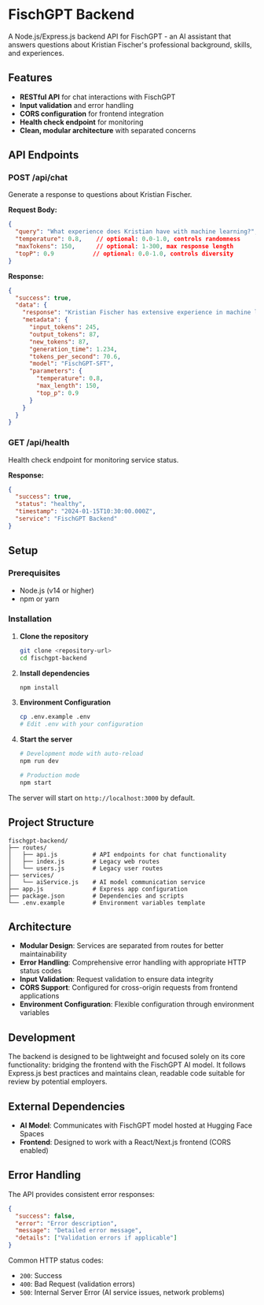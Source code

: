# FischGPT Backend

A Node.js/Express.js backend API for FischGPT - an AI assistant that answers questions about Kristian Fischer's professional background, skills, and experiences.

## Features

- **RESTful API** for chat interactions with FischGPT
- **Input validation** and error handling
- **CORS configuration** for frontend integration
- **Health check endpoint** for monitoring
- **Clean, modular architecture** with separated concerns

## API Endpoints

### POST /api/chat

Generate a response to questions about Kristian Fischer.

**Request Body:**
```json
{
  "query": "What experience does Kristian have with machine learning?",
  "temperature": 0.8,    // optional: 0.0-1.0, controls randomness
  "maxTokens": 150,      // optional: 1-300, max response length
  "topP": 0.9           // optional: 0.0-1.0, controls diversity
}
```

**Response:**
```json
{
  "success": true,
  "data": {
    "response": "Kristian Fischer has extensive experience in machine learning...",
    "metadata": {
      "input_tokens": 245,
      "output_tokens": 87,
      "new_tokens": 87,
      "generation_time": 1.234,
      "tokens_per_second": 70.6,
      "model": "FischGPT-SFT",
      "parameters": {
        "temperature": 0.8,
        "max_length": 150,
        "top_p": 0.9
      }
    }
  }
}
```

### GET /api/health

Health check endpoint for monitoring service status.

**Response:**
```json
{
  "success": true,
  "status": "healthy",
  "timestamp": "2024-01-15T10:30:00.000Z",
  "service": "FischGPT Backend"
}
```

## Setup

### Prerequisites
- Node.js (v14 or higher)
- npm or yarn

### Installation

1. **Clone the repository**
   ```bash
   git clone <repository-url>
   cd fischgpt-backend
   ```

2. **Install dependencies**
   ```bash
   npm install
   ```

3. **Environment Configuration**
   ```bash
   cp .env.example .env
   # Edit .env with your configuration
   ```

4. **Start the server**
   ```bash
   # Development mode with auto-reload
   npm run dev
   
   # Production mode
   npm start
   ```

The server will start on `http://localhost:3000` by default.

## Project Structure

```
fischgpt-backend/
├── routes/
│   ├── api.js          # API endpoints for chat functionality
│   ├── index.js        # Legacy web routes
│   └── users.js        # Legacy user routes
├── services/
│   └── aiService.js    # AI model communication service
├── app.js              # Express app configuration
├── package.json        # Dependencies and scripts
└── .env.example        # Environment variables template
```

## Architecture

- **Modular Design**: Services are separated from routes for better maintainability
- **Error Handling**: Comprehensive error handling with appropriate HTTP status codes
- **Input Validation**: Request validation to ensure data integrity
- **CORS Support**: Configured for cross-origin requests from frontend applications
- **Environment Configuration**: Flexible configuration through environment variables

## Development

The backend is designed to be lightweight and focused solely on its core functionality: bridging the frontend with the FischGPT AI model. It follows Express.js best practices and maintains clean, readable code suitable for review by potential employers.

## External Dependencies

- **AI Model**: Communicates with FischGPT model hosted at Hugging Face Spaces
- **Frontend**: Designed to work with a React/Next.js frontend (CORS enabled)

## Error Handling

The API provides consistent error responses:

```json
{
  "success": false,
  "error": "Error description",
  "message": "Detailed error message",
  "details": ["Validation errors if applicable"]
}
```

Common HTTP status codes:
- `200`: Success
- `400`: Bad Request (validation errors)
- `500`: Internal Server Error (AI service issues, network problems) 